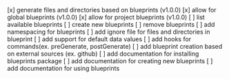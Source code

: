 [x] generate files and directories based on blueprints (v1.0.0)
[x] allow for global blueprints (v1.0.0)
[x] allow for project blueprints (v1.0.0)
[ ] list available blueprints
[ ] create new blueprints
[ ] remove blueprints
[ ] add namespacing for blueprints
[ ] add ignore file for files and directories in blueprint
[ ] add support for default data values
[ ] add hooks for commands(ex. preGenerate, postGenerate)
[ ] add blueprint creation based on external sources (ex. github)
[ ] add documentation for installing blueprints package
[ ] add documentation for creating new blueprints
[ ] add documentation for using blueprints
